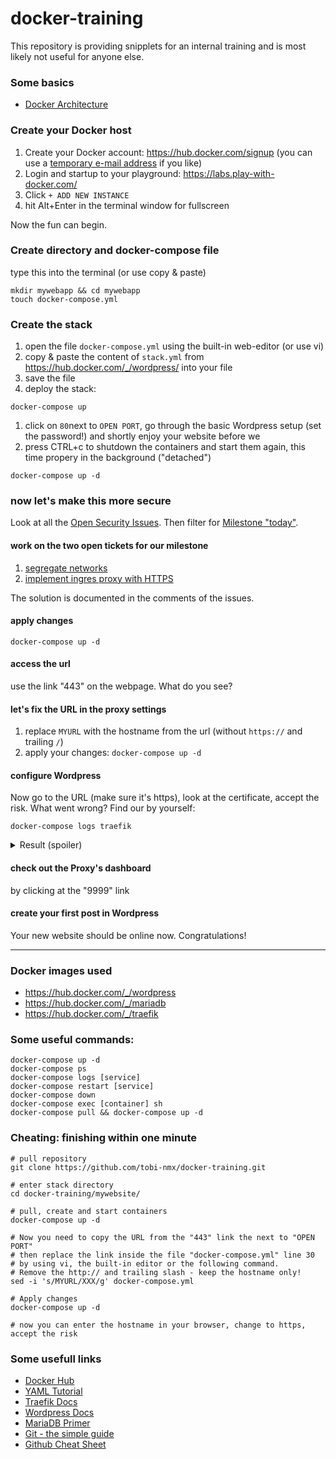 # docker-training

This repository is providing snipplets for an internal training and is most likely not useful for anyone else.

### Some basics
- [Docker Architecture](https://docs.docker.com/get-started/overview/#docker-architecture)

### Create your Docker host
1) Create your Docker account: https://hub.docker.com/signup (you can use a [temporary e-mail address](https://www.byom.de/trashmails/) if you like)
1) Login and startup to your playground: https://labs.play-with-docker.com/
1) Click `+ ADD NEW INSTANCE`
1) hit Alt+Enter in the terminal window for fullscreen

Now the fun can begin.

### Create directory and docker-compose file
type this into the terminal (or use copy & paste)
```
mkdir mywebapp && cd mywebapp
touch docker-compose.yml
```

### Create the stack
1) open the file `docker-compose.yml` using the built-in web-editor (or use vi)
1) copy & paste the content of `stack.yml` from https://hub.docker.com/_/wordpress/ into your file
1) save the file
1) deploy the stack:
```
docker-compose up
```
1) click on `80`next to `OPEN PORT`, go through the basic Wordpress setup (set the password!) and shortly enjoy your website before we
1) press CTRL+c to shutdown the containers and start them again, this time propery in the background ("detached")
```
docker-compose up -d
```

### now let's make this more secure
Look at all the [Open Security Issues](https://github.com/tobi-nmx/docker-training/issues?q=is%3Aopen+is%3Aissue+label%3Asecurity). Then filter for [Milestone "today"](https://github.com/tobi-nmx/docker-training/issues?q=is%3Aopen+is%3Aissue+label%3Asecurity+milestone%3Atoday).

#### work on the two open tickets for our milestone
1) [segregate networks](https://github.com/tobi-nmx/docker-training/issues/1)
1) [implement ingres proxy with HTTPS](https://github.com/tobi-nmx/docker-training/issues/2)

The solution is documented in the comments of the issues.

#### apply changes
```
docker-compose up -d
```

#### access the url
use the link "443" on the webpage. What do you see?

#### let's fix the URL in the proxy settings
1) replace `MYURL` with the hostname from the url (without `https://` and trailing `/`)
2) apply your changes: `docker-compose up -d`

#### configure Wordpress
Now go to the URL (make sure it's https), look at the certificate, accept the risk. What went wrong? Find our by yourself:
```
docker-compose logs traefik
```

<details>
  <summary>Result (spoiler)</summary>
  
  *Yes, TLS-certificate generation fails due to the 64 characters hostname limit of LetsEncrypt. There is nothing you can do about this (even if you setup a CNAME the play-with-docker ingress router won't find your site anymore). It works on a "normal" vserver or at home if your server is reachable from the internet via port 443.*  
</details>


#### check out the Proxy's dashboard
by clicking at the "9999" link

#### create your first post in Wordpress
Your new website should be online now. Congratulations!

---

### Docker images used
- https://hub.docker.com/_/wordpress
- https://hub.docker.com/_/mariadb
- https://hub.docker.com/_/traefik


### Some useful commands:
```
docker-compose up -d
docker-compose ps
docker-compose logs [service]
docker-compose restart [service]
docker-compose down
docker-compose exec [container] sh
docker-compose pull && docker-compose up -d
```


### Cheating: finishing within one minute
```
# pull repository
git clone https://github.com/tobi-nmx/docker-training.git

# enter stack directory
cd docker-training/mywebsite/

# pull, create and start containers
docker-compose up -d

# Now you need to copy the URL from the "443" link the next to "OPEN PORT"
# then replace the link inside the file "docker-compose.yml" line 30
# by using vi, the built-in editor or the following command.
# Remove the http:// and trailing slash - keep the hostname only!
sed -i 's/MYURL/XXX/g' docker-compose.yml

# Apply changes
docker-compose up -d

# now you can enter the hostname in your browser, change to https, accept the risk
```

### Some usefull links
- [Docker Hub](https://hub.docker.com/)
- [YAML Tutorial](https://rollout.io/blog/yaml-tutorial-everything-you-need-get-started/)
- [Traefik Docs](https://docs.traefik.io/)
- [Wordpress Docs](https://developer.wordpress.org/)
- [MariaDB Primer](https://mariadb.com/kb/en/a-mariadb-primer/)
- [Git - the simple guide](https://rogerdudler.github.io/git-guide/)
- [Github Cheat Sheet](https://github.github.com/training-kit/downloads/github-git-cheat-sheet.pdf)

